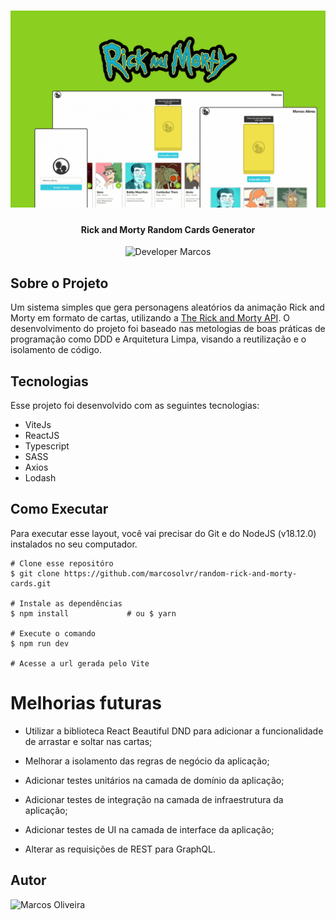 <h1 align="center">
    <img alt="Screenshot" title="Screenshot" src="./docs/image.png" />
</h1>

<h4 align="center"> 
	Rick and Morty Random Cards Generator
</h4>

<p align="center">
    <img alt="Developer Marcos" src="https://img.shields.io/badge/develop-marcosolvr-%2304D361">
</p>

## Sobre o Projeto

Um sistema simples que gera personagens aleatórios da animação Rick and Morty em formato de cartas, utilizando a [The Rick and Morty API](https://rickandmortyapi.com/). O desenvolvimento do projeto foi baseado nas metologias de boas práticas de programação como DDD e Arquitetura Limpa, visando a reutilização e o isolamento de código.

## Tecnologias

Esse projeto foi desenvolvido com as seguintes tecnologias:

- ViteJs
- ReactJS
- Typescript
- SASS
- Axios
- Lodash

## Como Executar

Para executar esse layout, você vai precisar do Git e do NodeJS (v18.12.0) instalados no seu computador.

```
# Clone esse repositóro
$ git clone https://github.com/marcosolvr/random-rick-and-morty-cards.git

# Instale as dependências
$ npm install             # ou $ yarn

# Execute o comando
$ npm run dev

# Acesse a url gerada pelo Vite
```

# Melhorias futuras

- Utilizar a biblioteca React Beautiful DND para adicionar a funcionalidade de arrastar e soltar nas cartas;

- Melhorar a isolamento das regras de negócio da aplicação;

- Adicionar testes unitários na camada de domínio da aplicação;

- Adicionar testes de integração na camada de infraestrutura da aplicação;

- Adicionar testes de UI na camada de interface da aplicação;

- Alterar as requisições de REST para GraphQL.

## Autor

![Marcos Oliveira](https://avatars2.githubusercontent.com/u/32722681?v=3&s=150)

